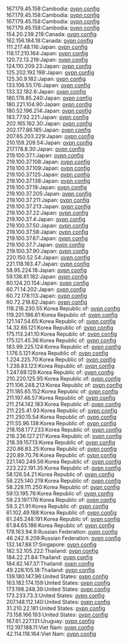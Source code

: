 167.179.45.158:Cambodia: [ovpn config](vpn/167_179_45_158.ovpn)  
167.179.45.158:Cambodia: [ovpn config](vpn/167_179_45_158.ovpn)  
167.179.45.158:Cambodia: [ovpn config](vpn/167_179_45_158.ovpn)  
167.179.45.158:Cambodia: [ovpn config](vpn/167_179_45_158.ovpn)  
154.20.239.219:Canada: [ovpn config](vpn/154_20_239_219.ovpn)  
162.156.184.18:Canada: [ovpn config](vpn/162_156_184_18.ovpn)  
111.217.48.116:Japan: [ovpn config](vpn/111_217_48_116.ovpn)  
118.17.210.164:Japan: [ovpn config](vpn/118_17_210_164.ovpn)  
120.72.13.219:Japan: [ovpn config](vpn/120_72_13_219.ovpn)  
124.110.209.23:Japan: [ovpn config](vpn/124_110_209_23.ovpn)  
125.202.192.198:Japan: [ovpn config](vpn/125_202_192_198.ovpn)  
125.30.9.182:Japan: [ovpn config](vpn/125_30_9_182.ovpn)  
133.106.55.176:Japan: [ovpn config](vpn/133_106_55_176.ovpn)  
133.32.182.6:Japan: [ovpn config](vpn/133_32_182_6.ovpn)  
180.178.85.240:Japan: [ovpn config](vpn/180_178_85_240.ovpn)  
180.221.104.90:Japan: [ovpn config](vpn/180_221_104_90.ovpn)  
180.52.196.214:Japan: [ovpn config](vpn/180_52_196_214.ovpn)  
183.77.92.221:Japan: [ovpn config](vpn/183_77_92_221.ovpn)  
202.165.162.30:Japan: [ovpn config](vpn/202_165_162_30.ovpn)  
202.177.86.185:Japan: [ovpn config](vpn/202_177_86_185.ovpn)  
207.65.203.229:Japan: [ovpn config](vpn/207_65_203_229.ovpn)  
210.159.209.54:Japan: [ovpn config](vpn/210_159_209_54.ovpn)  
217.178.8.30:Japan: [ovpn config](vpn/217_178_8_30.ovpn)  
219.100.37.1:Japan: [ovpn config](vpn/219_100_37_1.ovpn)  
219.100.37.108:Japan: [ovpn config](vpn/219_100_37_108.ovpn)  
219.100.37.109:Japan: [ovpn config](vpn/219_100_37_109.ovpn)  
219.100.37.125:Japan: [ovpn config](vpn/219_100_37_125.ovpn)  
219.100.37.138:Japan: [ovpn config](vpn/219_100_37_138.ovpn)  
219.100.37.19:Japan: [ovpn config](vpn/219_100_37_19.ovpn)  
219.100.37.205:Japan: [ovpn config](vpn/219_100_37_205.ovpn)  
219.100.37.211:Japan: [ovpn config](vpn/219_100_37_211.ovpn)  
219.100.37.213:Japan: [ovpn config](vpn/219_100_37_213.ovpn)  
219.100.37.22:Japan: [ovpn config](vpn/219_100_37_22.ovpn)  
219.100.37.4:Japan: [ovpn config](vpn/219_100_37_4.ovpn)  
219.100.37.50:Japan: [ovpn config](vpn/219_100_37_50.ovpn)  
219.100.37.58:Japan: [ovpn config](vpn/219_100_37_58.ovpn)  
219.100.37.67:Japan: [ovpn config](vpn/219_100_37_67.ovpn)  
219.100.37.7:Japan: [ovpn config](vpn/219_100_37_7.ovpn)  
219.100.37.90:Japan: [ovpn config](vpn/219_100_37_90.ovpn)  
220.150.52.54:Japan: [ovpn config](vpn/220_150_52_54.ovpn)  
221.118.193.47:Japan: [ovpn config](vpn/221_118_193_47.ovpn)  
58.95.224.18:Japan: [ovpn config](vpn/58_95_224_18.ovpn)  
59.136.81.182:Japan: [ovpn config](vpn/59_136_81_182.ovpn)  
60.124.20.154:Japan: [ovpn config](vpn/60_124_20_154.ovpn)  
60.71.14.202:Japan: [ovpn config](vpn/60_71_14_202.ovpn)  
60.72.178.113:Japan: [ovpn config](vpn/60_72_178_113.ovpn)  
60.72.218.62:Japan: [ovpn config](vpn/60_72_218_62.ovpn)  
118.216.230.55:Korea Republic of: [ovpn config](vpn/118_216_230_55.ovpn)  
119.201.196.61:Korea Republic of: [ovpn config](vpn/119_201_196_61.ovpn)  
121.147.54.65:Korea Republic of: [ovpn config](vpn/121_147_54_65.ovpn)  
14.32.66.121:Korea Republic of: [ovpn config](vpn/14_32_66_121.ovpn)  
175.113.241.10:Korea Republic of: [ovpn config](vpn/175_113_241_10.ovpn)  
175.121.45.36:Korea Republic of: [ovpn config](vpn/175_121_45_36.ovpn)  
183.99.225.124:Korea Republic of: [ovpn config](vpn/183_99_225_124.ovpn)  
1.176.5.121:Korea Republic of: [ovpn config](vpn/1_176_5_121.ovpn)  
1.224.225.70:Korea Republic of: [ovpn config](vpn/1_224_225_70.ovpn)  
1.238.83.123:Korea Republic of: [ovpn config](vpn/1_238_83_123.ovpn)  
1.247.69.129:Korea Republic of: [ovpn config](vpn/1_247_69_129.ovpn)  
210.220.125.95:Korea Republic of: [ovpn config](vpn/210_220_125_95.ovpn)  
211.106.248.213:Korea Republic of: [ovpn config](vpn/211_106_248_213.ovpn)  
211.185.65.152:Korea Republic of: [ovpn config](vpn/211_185_65_152.ovpn)  
211.197.46.57:Korea Republic of: [ovpn config](vpn/211_197_46_57.ovpn)  
211.214.142.183:Korea Republic of: [ovpn config](vpn/211_214_142_183.ovpn)  
211.225.41.93:Korea Republic of: [ovpn config](vpn/211_225_41_93.ovpn)  
211.250.15.54:Korea Republic of: [ovpn config](vpn/211_250_15_54.ovpn)  
211.55.96.138:Korea Republic of: [ovpn config](vpn/211_55_96_138.ovpn)  
218.158.177.233:Korea Republic of: [ovpn config](vpn/218_158_177_233.ovpn)  
218.236.127.217:Korea Republic of: [ovpn config](vpn/218_236_127_217.ovpn)  
218.39.157.13:Korea Republic of: [ovpn config](vpn/218_39_157_13.ovpn)  
220.86.83.25:Korea Republic of: [ovpn config](vpn/220_86_83_25.ovpn)  
220.89.70.76:Korea Republic of: [ovpn config](vpn/220_89_70_76.ovpn)  
221.140.249.56:Korea Republic of: [ovpn config](vpn/221_140_249_56.ovpn)  
223.222.191.35:Korea Republic of: [ovpn config](vpn/223_222_191_35.ovpn)  
58.126.54.21:Korea Republic of: [ovpn config](vpn/58_126_54_21.ovpn)  
58.225.140.219:Korea Republic of: [ovpn config](vpn/58_225_140_219.ovpn)  
58.228.111.250:Korea Republic of: [ovpn config](vpn/58_228_111_250.ovpn)  
59.13.195.76:Korea Republic of: [ovpn config](vpn/59_13_195_76.ovpn)  
59.23.197.176:Korea Republic of: [ovpn config](vpn/59_23_197_176.ovpn)  
59.3.21.91:Korea Republic of: [ovpn config](vpn/59_3_21_91.ovpn)  
61.102.49.188:Korea Republic of: [ovpn config](vpn/61_102_49_188.ovpn)  
61.245.248.191:Korea Republic of: [ovpn config](vpn/61_245_248_191.ovpn)  
61.84.65.186:Korea Republic of: [ovpn config](vpn/61_84_65_186.ovpn)  
178.163.94.9:Russian Federation: [ovpn config](vpn/178_163_94_9.ovpn)  
46.242.9.209:Russian Federation: [ovpn config](vpn/46_242_9_209.ovpn)  
132.147.88.17:Singapore: [ovpn config](vpn/132_147_88_17.ovpn)  
182.52.105.222:Thailand: [ovpn config](vpn/182_52_105_222.ovpn)  
184.22.21.84:Thailand: [ovpn config](vpn/184_22_21_84.ovpn)  
184.82.147.37:Thailand: [ovpn config](vpn/184_82_147_37.ovpn)  
49.228.105.18:Thailand: [ovpn config](vpn/49_228_105_18.ovpn)  
139.180.147.96:United States: [ovpn config](vpn/139_180_147_96.ovpn)  
163.182.174.159:United States: [ovpn config](vpn/163_182_174_159.ovpn)  
173.198.248.39:United States: [ovpn config](vpn/173_198_248_39.ovpn)  
173.233.73.3:United States: [ovpn config](vpn/173_233_73_3.ovpn)  
207.148.112.140:United States: [ovpn config](vpn/207_148_112_140.ovpn)  
31.210.22.181:United States: [ovpn config](vpn/31_210_22_181.ovpn)  
73.158.166.193:United States: [ovpn config](vpn/73_158_166_193.ovpn)  
167.61.227.131:Uruguay: [ovpn config](vpn/167_61_227_131.ovpn)  
112.197.188.11:Viet Nam: [ovpn config](vpn/112_197_188_11.ovpn)  
42.114.118.164:Viet Nam: [ovpn config](vpn/42_114_118_164.ovpn)  
